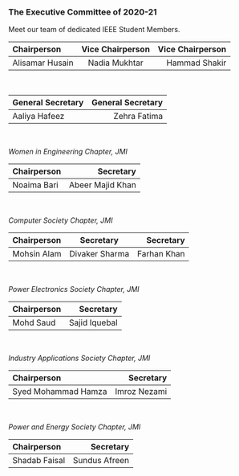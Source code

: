 ### The Executive Committee of 2020-21
Meet our team of dedicated IEEE Student Members.
<br>

| **Chairperson**  | **Vice Chairperson** | **Vice Chairperson** |
| :--------------- | :------------------: | -------------------: |
| Alisamar Husain  | Nadia Mukhtar        | Hammad Shakir        |

<br>

| **General Secretary** | **General Secretary** |
| :-------------------- | --------------------: |
| Aaliya Hafeez         | Zehra Fatima          |

<br>

*Women in Engineering Chapter, JMI*

| **Chairperson**  | **Secretary**    |
| :--------------- | ---------------: |
| Noaima Bari      | Abeer Majid Khan |

<br>

*Computer Society Chapter, JMI*

| **Chairperson**  | **Secretary**    | **Secretary**    |
| :--------------- | :--------------: | ---------------: |
| Mohsin Alam      | Divaker Sharma   | Farhan Khan      |

<br>

*Power Electronics Society Chapter, JMI*

| **Chairperson**  | **Secretary**    |
| :--------------- | ---------------: |
| Mohd Saud        | Sajid Iquebal    |

<br>

*Industry Applications Society Chapter, JMI*

| **Chairperson**     | **Secretary**    |
| :------------------ | ---------------: |
| Syed Mohammad Hamza | Imroz Nezami     |

<br>

*Power and Energy Society Chapter, JMI*

| **Chairperson**  | **Secretary**    |
| :--------------- | ---------------: |
| Shadab Faisal    | Sundus Afreen    |
